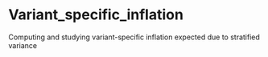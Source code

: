 # Variant_specific_inflation
 Computing and studying variant-specific inflation expected due to stratified variance

